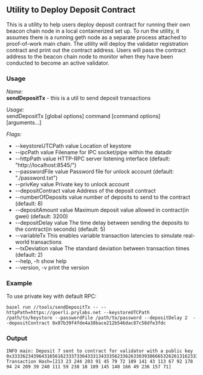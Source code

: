 ## Utility to Deploy Deposit Contract

This is a utility to help users deploy deposit contract for running their own beacon chain node in a local containerized set up. To run the utility, it assumes there is a running geth node as a separate process attached to proof-of-work main chain. The utility will deploy the validator registration contract and print out the contract address. Users will pass the contract address to the beacon chain node to monitor when they have been conducted to become an active validator.

### Usage

*Name:*  
   **sendDepositTx** - this is a util to send deposit transactions

*Usage:*  
   sendDepositTx [global options] command [command options] [arguments...]

*Flags:*  
- --keystoreUTCPath value   Location of keystore
- --ipcPath value           Filename for IPC socket/pipe within the datadir
- --httpPath value          HTTP-RPC server listening interface (default: "http://localhost:8545/")
- --passwordFile value      Password file for unlock account (default: "./password.txt")
- --privKey value           Private key to unlock account
- --depositContract value   Address of the deposit contract
- --numberOfDeposits value  number of deposits to send to the contract (default: 8)
- --depositAmount value     Maximum deposit value allowed in contract(in gwei) (default: 3200)
- --depositDelay value      The time delay between sending the deposits to the contract(in seconds) (default: 5)
- --variableTx              This enables variable transaction latencies to simulate real-world transactions
- --txDeviation value       The standard deviation between transaction times (default: 2)
- --help, -h                show help
- --version, -v             print the version


### Example

To use private key with default RPC:

```
bazel run //tools/sendDepositTx -- --httpPath=https://goerli.prylabs.net --keystoreUTCPath /path/to/keystore --passwordFile /path/to/password --depositDelay 2  --depositContract 0x07b39f4fde4a38bace212b546dac87c58dfe3fdc

```


### Output

```
INFO main: Deposit 7 sent to contract for validator with a public key 0x333362343964316561623337336433313433356233626330393866653262613162333631333965326235613033303933643966396238356231363566653635646166383738396164356637343035313665353563666633346665343339653038656239306236313863303962326364653036646539333435643635366437333032643961623964336163323965636336663739613137656533663333323538656436383638623161393862363738383932636334306565336634333865373031 
Transaction Hash=[213 23 244 203 91 45 79 72 109 141 43 113 67 92 178 94 24 209 39 240 111 59 238 18 189 145 140 166 49 236 157 71]
```
